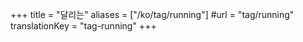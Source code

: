+++
title = "달리는"
aliases = ["/ko/tag/running"]
#url = "tag/running"
translationKey = "tag-running"
+++
